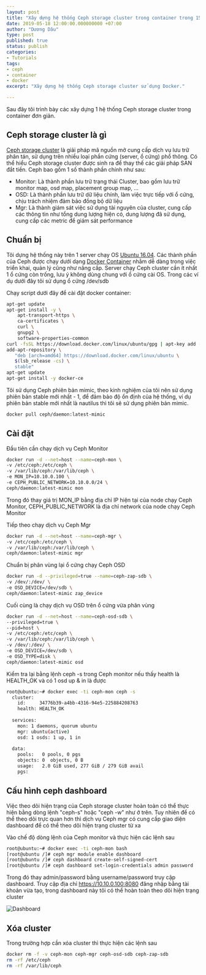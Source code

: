 ```yaml
---
layout: post
title: "Xây dựng hệ thống Ceph storage cluster trong container trong 15 phút"
date: 2019-05-18 12:00:00.000000000 +07:00
author: "Dương Dâu"
type: post
published: true
status: publish
categories: 
- Tutorials
tags:
- ceph
- container
- docker
excerpt: "Xây dựng hệ thống Ceph storage cluster sử dụng Docker."

---
```


Sau đây tôi trình bày các xây dựng 1 hệ thống Ceph storage cluster trong container đơn giản.

## Ceph storage cluster là gì

[Ceph storage cluster](https://ceph.com/) là giải pháp mã nguồn mở cung cấp dịch vụ lưu trữ phân tán, sử dụng trên nhiều loại phần cứng (server, ổ cứng) phổ thông. Có thể hiểu Ceph storage cluster được sinh ra để thay thế các giải pháp SAN đắt tiền.
Ceph bao gồm 1 số thành phần chính như sau:
* Monitor: Là thành phần lưu trữ trạng thái Cluster, bao gồm lưu trữ monitor map, osd map, placement group map, ...
* OSD: Là thành phần lưu trữ dữ liệu chính, làm việc trực tiếp với ổ cứng, chịu trách nhiệm đảm bảo đồng bộ dữ liệu
* Mgr: Là thành giám sát việc sử dụng tài nguyên của cluster, cung cấp các thông tin như tổng dung lượng hiện có, dung lượng đã sử dụng, cung cấp các metric để giám sát performance


## Chuẩn bị

Tôi dựng hệ thống này trên 1 server chạy OS [Ubuntu 16.04](http://releases.ubuntu.com/16.04/). Các thành phần của Ceph được chạy dưới dạng [Docker Container](https://www.docker.com/) nhằm dễ dàng trong việc triển khai, quản lý cũng như nâng cấp.
Server chạy Ceph cluster cần ít nhất 1 ổ cứng còn trống, lưu ý không dùng chung với ổ cứng cài OS. Trong các ví dụ dưới đây tôi sử dụng ổ cứng /dev/sdb

Chạy script dưới đây để cài đặt docker container:

```bash
apt-get update
apt-get install -y \
    apt-transport-https \
    ca-certificates \
    curl \
    gnupg2 \
    software-properties-common
curl -fsSL https://download.docker.com/linux/ubuntu/gpg | apt-key add -
add-apt-repository \
   "deb [arch=amd64] https://download.docker.com/linux/ubuntu \
   $(lsb_release -cs) \
   stable"
apt-get update
apt-get install -y docker-ce 
```

Tôi sử dụng Ceph phiên bản mimic, theo kinh nghiệm của tôi nên sử dụng phiên bản stable mới nhất - 1, để đảm bảo độ ổn định của hệ thống, ví dụ phiên bản stable mới nhất là nautilus thì tôi sẽ sử dụng phiên bản mimic.

```bash
docker pull ceph/daemon:latest-mimic
```

## Cài đặt

Đầu tiên cần chạy dịch vụ Ceph Monitor

```bash
docker run -d --net=host --name=ceph-mon \
-v /etc/ceph:/etc/ceph \
-v /var/lib/ceph:/var/lib/ceph \
-e MON_IP=10.10.0.100 \
-e CEPH_PUBLIC_NETWORK=10.10.0.0/24 \
ceph/daemon:latest-mimic mon
```
Trong đó thay giá trị MON_IP bằng địa chỉ IP hiện tại của node chạy Ceph Monitor, CEPH_PUBLIC_NETWORK là địa chỉ network của node chạy Ceph Monitor

Tiếp theo chạy dịch vụ Ceph Mgr

```bash
docker run -d --net=host --name=ceph-mgr \
-v /etc/ceph:/etc/ceph \
-v /var/lib/ceph:/var/lib/ceph \
ceph/daemon:latest-mimic mgr
```

Chuẩn bị phân vùng lại ổ cứng chạy Ceph OSD

```bash
docker run -d --privileged=true --name=ceph-zap-sdb \
-v /dev/:/dev/ \
-e OSD_DEVICE=/dev/sdb \
ceph/daemon:latest-mimic zap_device
```

Cuối cùng là chạy dịch vụ OSD trên ổ cứng vừa phân vùng

```bash
docker run -d --net=host --name=ceph-osd-sdb \
--privileged=true \
--pid=host \
-v /etc/ceph:/etc/ceph \
-v /var/lib/ceph:/var/lib/ceph \
-v /dev/:/dev/ \
-e OSD_DEVICE=/dev/sdb \
-e OSD_TYPE=disk \
ceph/daemon:latest-mimic osd
```

Kiểm tra lại bằng lệnh ceph -s trong Ceph monitor nếu thấy health là HEALTH_OK và có 1 osd up & in là được
```bash
root@ubuntu:~# docker exec -ti ceph-mon ceph -s
  cluster:
    id:     34776b39-a4bb-4316-94e5-225884208763
    health: HEALTH_OK
 
  services:
    mon: 1 daemons, quorum ubuntu
    mgr: ubuntu(active)
    osd: 1 osds: 1 up, 1 in
 
  data:
    pools:   0 pools, 0 pgs
    objects: 0  objects, 0 B
    usage:   2.0 GiB used, 277 GiB / 279 GiB avail
    pgs:     
```

## Cấu hình ceph dashboard

Việc theo dõi hiện trạng của Ceph storage cluster hoàn toàn có thể thực hiện bằng dòng lệnh "ceph-s" hoặc "ceph -w" như ở trên. Tuy nhiên để có thể theo dõi trực quan hơn thì dịch vụ Ceph mgr có cung cấp giao diện dashboard để có thể theo dõi hiện trạng cluster từ xa

Vào chế độ dòng lệnh của Ceph monitor và thực hiện các lệnh sau
```bash
root@ubuntu:~# docker exec -ti ceph-mon bash
[root@ubuntu /]# ceph mgr module enable dashboard
[root@ubuntu /]# ceph dashboard create-self-signed-cert
[root@ubuntu /]# ceph dashboard set-login-credentials admin password
```
Trong đó thay admin/password bằng username/password truy cập dashboard. 
Truy cập địa chỉ <https://10.10.0.100:8080> đăng nhập bằng tài khoản vừa tạo, trong dashboard này tôi có thể hoàn toàn theo dõi hiện trạng cluster

![Dashboard]( {{site.url}}/assets/img/2019/05/18/ceph_dashboard_02.PNG)

## Xóa cluster
Trong trường hợp cần xóa cluster thì thực hiện các lệnh sau
```bash
docker rm -f -v ceph-mon ceph-mgr ceph-osd-sdb ceph-zap-sdb
rm -rf /etc/ceph
rm -rf /var/lib/ceph
```

